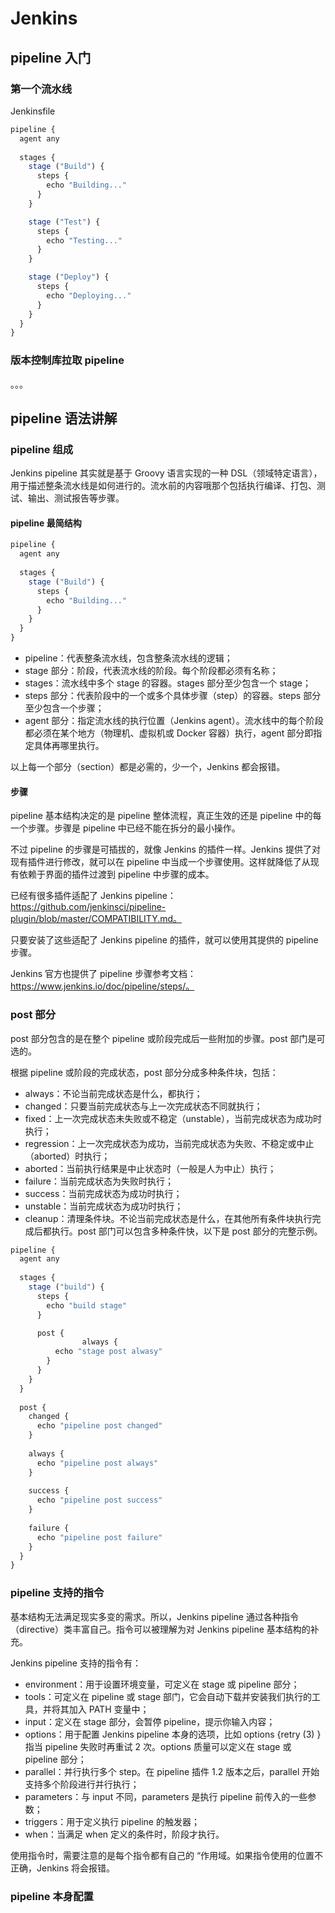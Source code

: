 # Jenkins

## pipeline 入门

### 第一个流水线

Jenkinsfile

```jsx
pipeline {
  agent any
  
  stages {
    stage ("Build") {
      steps {
        echo "Building..."
      }
    }

    stage ("Test") {
      steps {
        echo "Testing..."
      }
    }

    stage ("Deploy") {
      steps {
        echo "Deploying..."
      }
    }
  }
}
```

### 版本控制库拉取 pipeline

。。。

## pipeline 语法讲解

### pipeline 组成

Jenkins pipeline 其实就是基于 Groovy 语言实现的一种 DSL（领域特定语言），用于描述整条流水线是如何进行的。流水前的内容哦那个包括执行编译、打包、测试、输出、测试报告等步骤。

#### pipeline 最简结构

```jsx
pipeline {
  agent any
  
  stages {
    stage ("Build") {
      steps {
        echo "Building..."
      }
    }
  }
}
```

* pipeline：代表整条流水线，包含整条流水线的逻辑；
* stage 部分：阶段，代表流水线的阶段。每个阶段都必须有名称；
* stages：流水线中多个 stage 的容器。stages 部分至少包含一个 stage；
* steps 部分：代表阶段中的一个或多个具体步骤（step）的容器。steps 部分至少包含一个步骤；
* agent 部分：指定流水线的执行位置（Jenkins agent）。流水线中的每个阶段都必须在某个地方（物理机、虚拟机或 Docker 容器）执行，agent 部分即指定具体再哪里执行。

以上每一个部分（section）都是必需的，少一个，Jenkins 都会报错。

####  步骤

pipeline 基本结构决定的是 pipeline 整体流程，真正生效的还是 pipeline 中的每一个步骤。步骤是 pipeline 中已经不能在拆分的最小操作。

不过 pipeline 的步骤是可插拔的，就像 Jenkins 的插件一样。Jenkins 提供了对现有插件进行修改，就可以在 pipeline 中当成一个步骤使用。这样就降低了从现有依赖于界面的插件过渡到 pipeline 中步骤的成本。

已经有很多插件适配了 Jenkins pipeline：https://github.com/jenkinsci/pipeline-plugin/blob/master/COMPATIBILITY.md。

只要安装了这些适配了 Jenkins pipeline 的插件，就可以使用其提供的 pipeline 步骤。

Jenkins 官方也提供了 pipeline 步骤参考文档：https://www.jenkins.io/doc/pipeline/steps/。

### post 部分

post 部分包含的是在整个 pipeline 或阶段完成后一些附加的步骤。post 部门是可选的。

根据 pipeline 或阶段的完成状态，post 部分分成多种条件块，包括：

* always：不论当前完成状态是什么，都执行；
* changed：只要当前完成状态与上一次完成状态不同就执行；
* fixed：上一次完成状态未失败或不稳定（unstable），当前完成状态为成功时执行；
* regression：上一次完成状态为成功，当前完成状态为失败、不稳定或中止（aborted）时执行；
* aborted：当前执行结果是中止状态时（一般是人为中止）执行；
* failure：当前完成状态为失败时执行；
* success：当前完成状态为成功时执行；
* unstable：当前完成状态为成功时执行；
* cleanup：清理条件块。不论当前完成状态是什么，在其他所有条件块执行完成后都执行。post 部门可以包含多种条件快，以下是 post 部分的完整示例。

```jsx
pipeline {
  agent any
  
  stages {
    stage ("build") {
      steps {
        echo "build stage"
      }

      post {
				always {
          echo "stage post alwasy"
        }        
      }
    }
  }
  
  post {
    changed {
      echo "pipeline post changed"
    }
    
    always {
      echo "pipeline post always"
    }
    
    success {
      echo "pipeline post success"
    }
    
    failure {
      echo "pipeline post failure"
    }
  }
}
```

### pipeline 支持的指令

基本结构无法满足现实多变的需求。所以，Jenkins pipeline 通过各种指令（directive）类丰富自己。指令可以被理解为对 Jenkins pipeline 基本结构的补充。

Jenkins pipeline 支持的指令有：

* environment：用于设置环境变量，可定义在 stage 或 pipeline 部分；
* tools：可定义在 pipeline 或 stage 部门，它会自动下载并安装我们执行的工具，并将其加入 PATH 变量中；
* input：定义在 stage 部分，会暂停 pipeline，提示你输入内容；
* options：用于配置 Jenkins pipeline 本身的选项，比如 options {retry (3) } 指当 pipeline 失败时再重试 2 次。options 质量可以定义在 stage 或 pipeline 部分；
* parallel：并行执行多个 step。在 pipeline 插件 1.2 版本之后，parallel 开始支持多个阶段进行并行执行；
* parameters：与 input 不同，parameters 是执行 pipeline 前传入的一些参数；
* triggers：用于定义执行 pipeline 的触发器；
* when：当满足 when 定义的条件时，阶段才执行。

使用指令时，需要注意的是每个指令都有自己的 “作用域。如果指令使用的位置不正确，Jenkins 将会报错。

### pipeline 本身配置 

